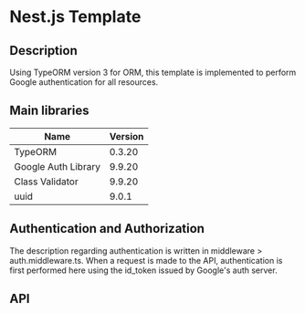 # Nest.js Template

## Description
Using TypeORM version 3 for ORM, this template is implemented to perform Google authentication for all resources.

## Main libraries

|Name|Version|
|----|-------|
|TypeORM|0.3.20|
|Google Auth Library|9.9.20|
|Class Validator|9.9.20|
|uuid|9.0.1|

## Authentication and Authorization
The description regarding authentication is written in middleware > auth.middleware.ts. When a request is made to the API, authentication is first performed here using the id_token issued by Google's auth server.

## API
